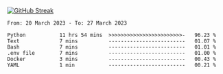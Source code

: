 [![GitHub Streak](https://streak-stats.demolab.com?user=renren-017&theme=sea&hide_border=true&background=DD272700)](https://git.io/streak-stats)

<!--START_SECTION:waka-->

```text
From: 20 March 2023 - To: 27 March 2023

Python           11 hrs 54 mins  >>>>>>>>>>>>>>>>>>>>>>>>-   96.23 %
Text             7 mins          -------------------------   01.07 %
Bash             7 mins          -------------------------   01.01 %
.env file        7 mins          -------------------------   01.00 %
Docker           3 mins          -------------------------   00.43 %
YAML             1 min           -------------------------   00.21 %
```

<!--END_SECTION:waka-->
